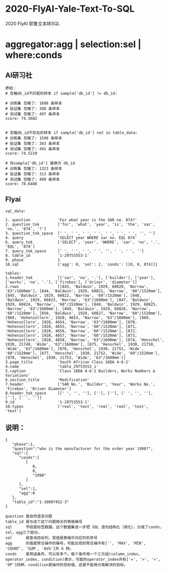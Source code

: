 # 2020-FlyAI-Yale-Text-To-SQL
2020 FlyAI 耶鲁文本转SQL


# aggregator:agg | selection:sel | where:conds

## AI研习社

    原始：
    # 忽略db_id不匹配的样本 if sample['db_id'] != db_id:
    
    # 训练集 忽略了: 1608 条样本
    # 验证集 忽略了: 388 条样本
    # 测试集 忽略了: 497 条样本
    score: 74.3682
    
    
    # 忽略db_id不存在的样本 if sample['db_id'] not in table_data:
    # 训练集 忽略了: 1590 条样本
    # 验证集 忽略了: 383 条样本
    # 测试集 忽略了: 491 条样本
    score: 74.5229
    
    # 将sample['db_id'] 替换为 db_id
    # 训练集 忽略了: 1323 条样本
    # 验证集 忽略了: 313 条样本
    # 测试集 忽略了: 409 条样本
    score: 78.6488
    

## Flyai

    sql_data:
    
    1. question            'For what year is the SAR no. 874?'
    2. question_tok        ['for', 'what', 'year', 'is', 'the', 'sar', 'no.', '874', '?']
    3. question_tok_space  [' ', ' ', ' ', ' ', ' ', ' ', ' ', '', '']
    4. query               'SELECT year WHERE sar no. EQL 874'
    6. query_tok           ['SELECT', 'year', 'WHERE', 'sar', 'no', '.', 'EQL', '874']
    7. query_tok_space     [' ', ' ', ' ', ' ', '', ' ', ' ', '']
    8. table_id            '1-29753553-1'
    9. phase               1
    10.sql                 {'agg': 0, 'sel': 2, 'conds': [[0, 0, 874]]}
    
    tables:
    1.header_tok           [['sar', 'no', '.'], ['builder'], ['year'], ['works', 'no', '.'], ['firebox'], ['driver', 'diameter']]
    2.rows                 [[843, 'Baldwin', 1929, 60820, 'Narrow', '63"/1600mm'], [844, 'Baldwin', 1929, 60821, 'Narrow', '60"/1520mm'], [845, 'Baldwin', 1929, 60822, 'Narrow', '60"/1520mm'], [846, 'Baldwin', 1929, 60823, 'Narrow', '63"/1600mm'], [847, 'Baldwin', 1929, 60824, 'Narrow', '60"/1520mm'], [848, 'Baldwin', 1929, 60825, 'Narrow', '63"/1600mm'], [849, 'Baldwin', 1929, 60826, 'Narrow', '60"/1520mm'], [850, 'Baldwin', 1929, 60827, 'Narrow', '60"/1520mm'], [868, 'Hohenzollern', 1928, 4653, 'Narrow', '63"/1600mm'], [869, 'Hohenzollern', 1928, 4654, 'Narrow', '63"/1600mm'], [870, 'Hohenzollern', 1928, 4655, 'Narrow', '60"/1520mm'], [871, 'Hohenzollern', 1928, 4656, 'Narrow', '60"/1520mm'], [872, 'Hohenzollern', 1928, 4657, 'Narrow', '60"/1520mm'], [873, 'Hohenzollern', 1928, 4658, 'Narrow', '63"/1600mm'], [874, 'Henschel', 1930, 21749, 'Wide', '63"/1600mm'], [875, 'Henschel', 1930, 21750, 'Wide', '63"/1600mm'], [876, 'Henschel', 1930, 21751, 'Wide', '60"/1520mm'], [877, 'Henschel', 1930, 21752, 'Wide', '60"/1520mm'], [878, 'Henschel', 1930, 21753, 'Wide', '63"/1600mm']]
    3.page_title           'South African Class 16DA 4-6-2'
    4.name                 'table_29753553_1'
    5.caption              'Class 16DA 4-6-2 Builders, Works Numbers & Variations'
    6.section_title        'Modification'
    7.header               ['SAR No.', 'Builder', 'Year', 'Works No.', 'Firebox', 'Driver Diameter']
    8.header_tok_space     [[' ', '', ''], [''], [''], [' ', '', ''], [''], [' ', '']]
    9.id                   '1-29753553-1'
    10.types               ['real', 'text', 'real', 'real', 'text', 'text']
    
## 说明：
    
    {
       "phase":1,
       "question":"who is the manufacturer for the order year 1998?",
       "sql":{
          "conds":[
             [
                0,
                0,
                "1998"
             ]
          ],
          "sel":1,
          "agg":0
       },
       "table_id":"1-10007452-3"
    }
    
    question 是自然语言问题
    table_id 是与这个这个问题相关的表格编号
    sql      字段是标签数据。这个数据集进一步把 SQL 语句结构化（简化），分成了conds，sel，agg三个部分。
    sel      是查询目标列，其值是表格中对应列的序号
    agg      的值是聚合操作的编号，可能出现的聚合操作有['', 'MAX', 'MIN', 'COUNT', 'SUM', 'AVG']共 6 种。
    conds    是筛选条件，可以有多个。每个条件用一个三元组(column_index, operator_index, condition)表示，可能的operator_index共有['=', '>', '<', 'OP']四种，condition是操作的目标值，这是不能用分类解决的目标。
    